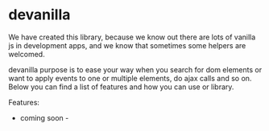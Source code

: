 # devanilla

We have created this library, because we know out there are lots of vanilla js in development apps, and we know that sometimes some helpers are welcomed.

devanilla purpose is to ease your way when you search for dom elements or want to apply events to one or multiple elements, do ajax calls and so on.
Below you can find a list of features and how you can use or library.

Features:
- coming soon -
